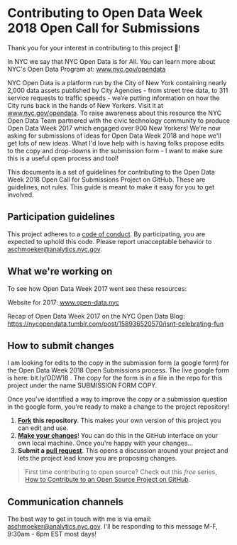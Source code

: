 # Contributing to Open Data Week 2018 Open Call for Submissions

Thank you for your interest in contributing to this project :tada:! 


In NYC we say that NYC Open Data is for All. You can learn more about NYC's Open Data Program at: www.nyc.gov/opendata

NYC Open Data is a platform run by the City of New York containing nearly 2,000 data assets published by City Agencies - from street tree data, to 311 service requests to traffic speeds - we’re putting information on how the City runs back in the hands of New Yorkers. Visit it at www.nyc.gov/opendata. To raise awareness about this resource the NYC Open Data Team partnered with the civic technology community to produce Open Data Week 2017 which engaged over 900 New Yorkers! We’re now asking for submissions of ideas for Open Data Week 2018 and hope we'll get lots of new ideas. What I'd love help with is having folks propose edits to the copy and drop-downs in the submission form - I want to make sure this is a useful open process and tool!

This documents is a set of guidelines for contributing to the Open Data Week 2018 Open Call for Submissions Project on GitHub. These are guidelines, not rules. This guide is meant to make it easy for you to get involved.

## Participation guidelines

This project adheres to a [code of conduct](CODE_OF_CONDUCT.md). By participating, you are expected to uphold this code. Please report unacceptable behavior to aschmoeker@analytics.nyc.gov.

## What we're working on

To see how Open Data Week 2017 went see these resources:

Website for 2017: www.open-data.nyc

Recap of Open Data Week 2017 on the NYC Open Data Blog: https://nycopendata.tumblr.com/post/158936520570/isnt-celebrating-fun

## How to submit changes

I am looking for edits to the copy in the submission form (a google form) for the Open Data Week 2018 Open Submissions process. The live google form is here: bit.ly/ODW18 . The copy for the form is in a file in the repo for this project under the name SUBMISSION FORM COPY. 

Once you've identified a way to improve the copy or a submission question in the google form, you're ready to make a change to the project repository!
 
1. **[Fork](https://help.github.com/articles/fork-a-repo/) this repository**. This makes your own version of this project you can edit and use.
2. **[Make your changes](https://guides.github.com/activities/forking/#making-changes)**! You can do this in the GitHub interface on your own local machine. Once you're happy with your changes...
3. **Submit a [pull request](https://help.github.com/articles/proposing-changes-to-a-project-with-pull-requests/)**. This opens a discussion around your project and lets the project lead know you are proposing changes.

> First time contributing to open source? Check out this *free* series, [How to Contribute to an Open Source Project on GitHub](https://egghead.io/series/how-to-contribute-to-an-open-source-project-on-github).

## Communication channels

The best way to get in touch with me is via email: aschmoeker@analytics.nyc.gov. I'll be responding to this message M-F, 9:30am - 6pm EST most days!

